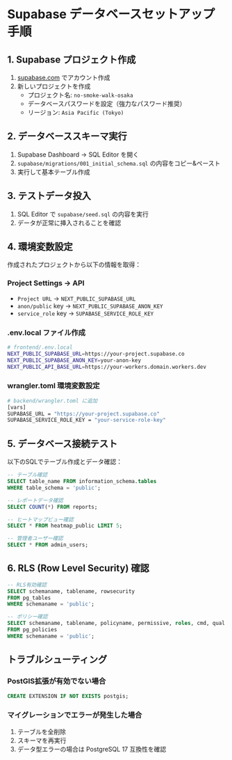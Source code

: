 # Supabase データベースセットアップ手順

## 1. Supabase プロジェクト作成

1. [supabase.com](https://supabase.com) でアカウント作成
2. 新しいプロジェクトを作成
   - プロジェクト名: `no-smoke-walk-osaka`
   - データベースパスワードを設定（強力なパスワード推奨）
   - リージョン: `Asia Pacific (Tokyo)`

## 2. データベーススキーマ実行

1. Supabase Dashboard → SQL Editor を開く
2. `supabase/migrations/001_initial_schema.sql` の内容をコピー&ペースト
3. 実行して基本テーブル作成

## 3. テストデータ投入

1. SQL Editor で `supabase/seed.sql` の内容を実行
2. データが正常に挿入されることを確認

## 4. 環境変数設定

作成されたプロジェクトから以下の情報を取得：

### Project Settings → API
- `Project URL` → `NEXT_PUBLIC_SUPABASE_URL`
- `anon/public` key → `NEXT_PUBLIC_SUPABASE_ANON_KEY`
- `service_role` key → `SUPABASE_SERVICE_ROLE_KEY`

### .env.local ファイル作成
```bash
# frontend/.env.local
NEXT_PUBLIC_SUPABASE_URL=https://your-project.supabase.co
NEXT_PUBLIC_SUPABASE_ANON_KEY=your-anon-key
NEXT_PUBLIC_API_BASE_URL=https://your-workers.domain.workers.dev
```

### wrangler.toml 環境変数設定
```bash
# backend/wrangler.toml に追加
[vars]
SUPABASE_URL = "https://your-project.supabase.co"
SUPABASE_SERVICE_ROLE_KEY = "your-service-role-key"
```

## 5. データベース接続テスト

以下のSQLでテーブル作成とデータ確認：

```sql
-- テーブル確認
SELECT table_name FROM information_schema.tables 
WHERE table_schema = 'public';

-- レポートデータ確認
SELECT COUNT(*) FROM reports;

-- ヒートマップビュー確認
SELECT * FROM heatmap_public LIMIT 5;

-- 管理者ユーザー確認
SELECT * FROM admin_users;
```

## 6. RLS (Row Level Security) 確認

```sql
-- RLS有効確認
SELECT schemaname, tablename, rowsecurity 
FROM pg_tables 
WHERE schemaname = 'public';

-- ポリシー確認
SELECT schemaname, tablename, policyname, permissive, roles, cmd, qual 
FROM pg_policies 
WHERE schemaname = 'public';
```

## トラブルシューティング

### PostGIS拡張が有効でない場合
```sql
CREATE EXTENSION IF NOT EXISTS postgis;
```

### マイグレーションでエラーが発生した場合
1. テーブルを全削除
2. スキーマを再実行
3. データ型エラーの場合は PostgreSQL 17 互換性を確認